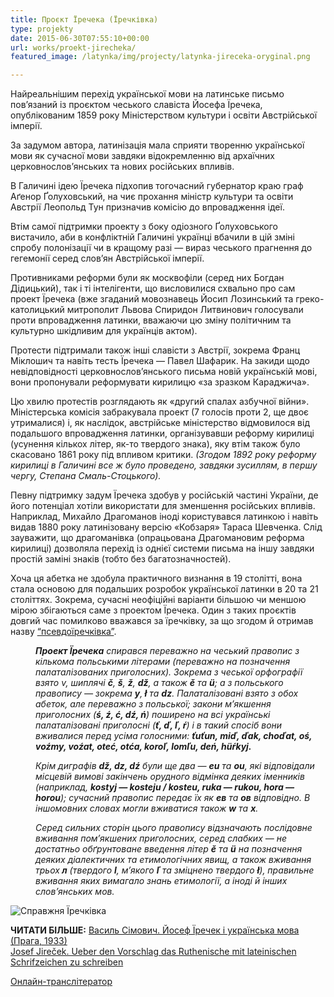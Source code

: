 ```yaml
---
title: Проєкт Їречека (Їречківка)
type: projekty
date: 2015-06-30T07:55:10+00:00
url: works/proekt-jirecheka/
featured_image: /latynka/img/projecty/latynka-jireceka-oryginal.png

---
```

Найреальнішим перехід української мови на латинське письмо пов&#8217;язаний із проєктом чеського славіста Йосефа Їречека, опублікованим 1859 року Міністерством культури і освіти Австрійської імперії. 

<!--more-->

За задумом автора, латинізація мала сприяти творенню української мови як сучасної мови завдяки відокремленню від архаїчних церковнослов&#8217;янських та нових російських впливів.

В Галичині ідею Їречека підхопив тогочасний губернатор краю граф Аґенор Ґолуховський, на чиє прохання міністр культури та освіти Австрії Леопольд Тун призначив комісію до впровадження ідеї.

Втім самої підтримки проекту з боку одіозного Ґолуховського вистачило, аби в конфліктній Галичині українці вбачили в цій зміні спробу полонізації чи в кращому разі — вираз чеського прагнення до гегемонії серед слов&#8217;ян Австрійської імперії.

Противниками реформи були як москвофіли (серед них Богдан Дідицький), так і ті інтелігенти, що висловилися схвально про сам проект Їречека (вже згаданий мовознавець Йосип Лозинський та греко-католицький митрополит Львова Спиридон Литвинович голосували проти впровадження латинки, вважаючи цю зміну політичним та культурно шкідливим для українців актом).

Протести підтримали також інші славісти з Австрії, зокрема Франц Міклошич та навіть тесть Їречека — Павел Шафарик. На закиди щодо невідповідності церковнослов&#8217;янського письма новій українській мові, вони пропонували реформувати кирилицю «за зразком Караджича».

Цю хвилю протестів розглядають як «другий спалах азбучної війни». Міністерська комісія забракувала проект (7 голосів проти 2, ще двоє утрималися) і, як наслідок, австрійське міністерство відмовилося від подальшого впровадження латинки, організувавши реформу кирилиці (усунення кількох літер, як-то твердого знака), яку втім також було скасовано 1861 року під впливом критики. _(Згодом 1892 року реформу кирилиці в Галичині все ж було проведено, завдяки зусиллям, в першу чергу, Степана Смаль-Стоцького)._

Певну підтримку задум Їречека здобув у російській частині України, де його потенціал хотіли використати для зменшення російських впливів. Наприклад, Михайло Драгоманов іноді користувався латинкою і навіть видав 1880 року латинізовану версію «Кобзаря» Тараса Шевченка. Слід зауважити, що драгоманівка (опрацьована Драгомановим реформа кирилиці) дозволяла перехід із однієї системи письма на іншу завдяки простій заміні знаків (тобто без багатозначностей).

Хоча ця абетка не здобула практичного визнання в 19 столітті, вона стала основою для подальших розробок української латинки в 20 та 21 століттях. Зокрема, сучасні неофіційні варіанти більшою чи меншою мірою збігаються саме з проектом Їречека. Один з таких проєктів довгий час помилково вважався за їречківку, за що згодом й отримав назву <a href="http://latynka.tak.today/works/psevdojireckivka/" target="_blank">&#8220;псевдоїречківка&#8221;</a>.

<div style="padding-left: 40px;">
  <p>
    <em><strong>Проект Їречека</strong> спирався переважно на чеський правопис з кількома польськими літерами (переважно на позначення палаталізованих приголосних). Зокрема з чеської орфографії взято v, шиплячі <strong>č</strong>, <strong>š</strong>, <strong>ž</strong>, <strong>dž</strong>, а також <strong>ě</strong> та <strong>ü</strong>; а з польського правопису — зокрема <strong>у</strong>,<strong> ł</strong> та <strong>dz</strong>. Палаталізовані взято з обох абеток, але переважно з польської; закони м&#8217;якшення приголосних (<strong>ś, ź, ć, dź, ń</strong>) поширено на всі українські палаталізовані приголосні (<strong>ť, ď, ľ, ŕ</strong>) і в такий спосіб вони вживалися перед усіма голосними: <strong>ťuťun, miď, ďak, choďat, oś, voźmy, voźat, oteć, otća, koroľ, lomľu, deń, hüŕkyj.</strong> </em>
  </p>
  
  <p>
    <em>Крім диграфів <strong>dž, dz, dź</strong> були ще два — <strong>eu</strong> та <strong>ou</strong>, які відповідали місцевій вимові закінчень орудного відмінка деяких іменників (наприклад, <strong>kostyj — kosteju / kosteu, ruka — rukou, hora — horou</strong>); сучасний правопис передає їх як <strong>ев</strong> та <strong>ов</strong> відповідно. В іншомовних словах могли вживатися також <strong>w</strong> та <strong>x</strong>.</em>
  </p>
  
  <p>
    <em>Серед сильних сторін цього правопису відзначають послідовне вживання пом&#8217;якшених приголосних, серед слабких — не достатньо обґрунтоване введення літер <strong>ě</strong> та <strong>ü</strong> на позначення деяких діалектичних та етимологічних явищ, а також вживання трьох<strong> л</strong> (твердого <strong>l</strong>, м&#8217;якого <strong>ľ</strong> та зміцнено твердого <strong>ł</strong>), правильне вживання яких вимагало знань етимології, а іноді й інших слов&#8217;янських мов.</em>
  </p>
</div>

<img src="/latynka/img/projecty/jirecek07.png" alt="Справжня Їречківка" /> 

**ЧИТАТИ БІЛЬШЕ:** <a href="http://diasporiana.org.ua/wp-content/uploads/books/11976/file.pdf" target="_blank">Василь Сімович. Йосеф Їречек і українська мова (Прага, 1933)</a><br>
<a href="https://books.google.com.ua/books?id=KU1dAAAAcAAJ" target="_blank">Josef Jireček. Ueber den Vorschlag das Ruthenische mit lateinischen Schrifzeichen zu schreiben</a>

<a href="/translit/jireckivka/cyrillic_latin.html" target="_blank">Онлайн-транслітератор</a>
